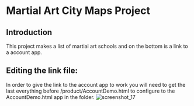 # Martial Art City Maps Project

## Introduction
This project makes a list of martial art schools and on the bottom is a link to a account app.

## Editing the link file:
In order to give the link to the account app to work you will need to get  the last everything before /product/AccountDemo.html
to configure to the AccountDemo.html app in the folder.
![screenshot_17](https://user-images.githubusercontent.com/21030885/39529509-d0bd233c-4e61-11e8-969e-3ec489cfd040.jpg)
